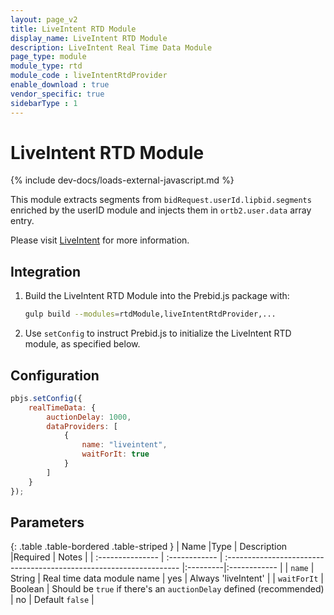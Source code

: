 ```yaml
---
layout: page_v2
title: LiveIntent RTD Module
display_name: LiveIntent RTD Module
description: LiveIntent Real Time Data Module
page_type: module
module_type: rtd
module_code : liveIntentRtdProvider
enable_download : true
vendor_specific: true
sidebarType : 1
---
```


# LiveIntent RTD Module

{% include dev-docs/loads-external-javascript.md %}

This module extracts segments from `bidRequest.userId.lipbid.segments` enriched by the userID module and
injects them in `ortb2.user.data` array entry.

Please visit [LiveIntent](https://www.liveIntent.com/) for more information.

## Integration

1) Build the LiveIntent RTD Module into the Prebid.js package with:

    ```bash
    gulp build --modules=rtdModule,liveIntentRtdProvider,...
    ```

2) Use `setConfig` to instruct Prebid.js to initialize the LiveIntent RTD module, as specified below.

## Configuration

```javascript
pbjs.setConfig({
    realTimeData: {
        auctionDelay: 1000,
        dataProviders: [
            {
                name: "liveintent",
                waitForIt: true
            }
        ]
    }
});
```

## Parameters

{: .table .table-bordered .table-striped }
| Name             |Type           | Description                                                         |Required | Notes  |
| :--------------- | :------------ | :------------------------------------------------------------------ |:---------|:------------ |
| `name`           | String        | Real time data module name                                          | yes     | Always 'liveIntent' |
| `waitForIt`      | Boolean       | Should be `true` if there's an `auctionDelay` defined (recommended) | no      | Default `false` |
